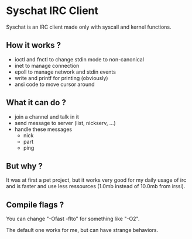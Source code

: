 # Syschat IRC Client

Syschat is an IRC client made only with syscall and kernel functions.

## How it works ?

- ioctl and fnctl to change stdin mode to non-canonical
- inet to manage connection
- epoll to manage network and stdin events
- write and printf for printing (obviously)
- ansi code to move cursor around

## What it can do ?

- join a channel and talk in it
- send message to server (list, nickserv, ...)
- handle these messages
    - nick
    - part
    - ping

## But why ?

It was at first a pet project, but it works very good for my daily usage of irc and is faster and use less ressources (1.0mb instead of 10.0mb from irssi).

## Compile flags ?

You can change "-Ofast -flto" for something like "-O2".

The default one works for me, but can have strange behaviors.
